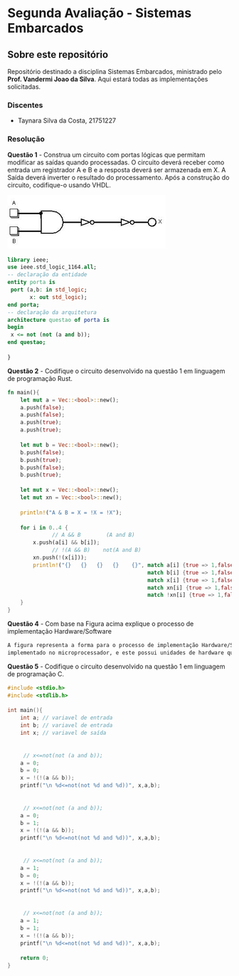 # Segunda Avaliação - Sistemas Embarcados
## Sobre este repositório

Repositório destinado a disciplina Sistemas Embarcados, ministrado pelo **Prof. Vandermi Joao da Silva**.
Aqui estará todas as implementações solicitadas.


### Discentes

- Taynara Silva da Costa, 21751227

### Resolução
**Questão 1** -
Construa um circuito com portas lógicas que permitam modificar as saídas quando processadas.
O circuito deverá receber como entrada um registrador A e B e a resposta deverá ser armazenada em X. 
A Saída deverá inverter o resultado do processamento. Após a construção do circuito, codifique-o usando VHDL.

![circuito](https://github.com/taynara-yt/AV2-Embarcados/blob/main/circuito.jpg?raw=true)

~~~VHDL
library ieee;
use ieee.std_logic_1164.all;
-- declaração da entidade
entity porta is
 port (a,b: in std_logic;
       x: out std_logic);
end porta;
-- declaração da arquitetura
architecture questao of porta is
begin
 x <= not (not (a and b));  
end questao;

}
~~~

**Questão 2** -
Codifique o circuito desenvolvido na questão 1 em linguagem de programação Rust.

~~~rust
fn main(){    
    let mut a = Vec::<bool>::new();
    a.push(false);
    a.push(false);
    a.push(true);
    a.push(true);
    
    let mut b = Vec::<bool>::new();
    b.push(false);
    b.push(true);
    b.push(false);
    b.push(true);
    
    let mut x = Vec::<bool>::new();
    let mut xn = Vec::<bool>::new();
    
    println!("A & B = X = !X = !X");
    
    for i in 0..4 {
              // A && B        (A and B)
        x.push(a[i] && b[i]); 
              // !(A && B)    not(A and B)
        xn.push(!(x[i]));     
        println!("{}   {}   {}   {}    {}", match a[i] {true => 1,false => 0}, 
                                            match b[i] {true => 1,false => 0}, 
                                            match x[i] {true => 1,false => 0}, 
                                            match xn[i] {true => 1,false => 0},
                                            match !xn[i] {true => 1,false => 0}); // !(!(A && B))    not(not(A and B))
    }
}
~~~

**Questão 4** -
Com base na Figura acima explique o processo de implementação Hardware/Software 
~~~txt
A figura representa a forma para o processo de implementação Hardware/Software, onde o código é
implementado no microprocessador, e este possui unidades de hardware que são circuitos específicos de uma placa.

~~~

**Questão 5** - Codifique o circuito desenvolvido na questão 1 em linguagem de programação C.
~~~c
#include <stdio.h>
#include <stdlib.h>

int main(){
    int a; // variavel de entrada
    int b; // variavel de entrada
    int x; // variavel de saída
	
	
     // x<=not(not (a and b));
	a = 0;
	b = 0;
	x = !(!(a && b));  
    printf("\n %d<=not(not %d and %d))", x,a,b);
	

     // x<=not(not (a and b));
	a = 0;
	b = 1;
	x = !(!(a && b));
    printf("\n %d<=not(not %d and %d))", x,a,b);


     // x<=not(not (a and b));
	a = 1;
	b = 0;
	x = !(!(a && b));
    printf("\n %d<=not(not %d and %d))", x,a,b);
		
        
     // x<=not(not (a and b));    
	a = 1;
	b = 1;
	x = !(!(a && b));
    printf("\n %d<=not(not %d and %d))", x,a,b);
	
	return 0;
}

~~~




